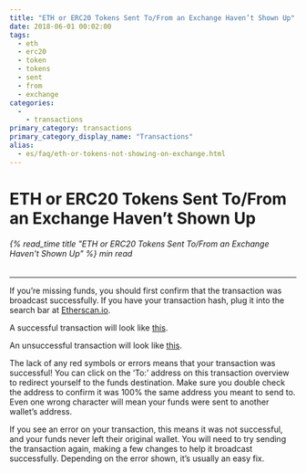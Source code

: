 ```yaml
---
title: "ETH or ERC20 Tokens Sent To/From an Exchange Haven’t Shown Up"
date: 2018-06-01 00:02:00
tags:
  - eth
  - erc20
  - token
  - tokens
  - sent
  - from
  - exchange
categories:
  - 
    - transactions
primary_category: transactions
primary_category_display_name: "Transactions"
alias:
  - es/faq/eth-or-tokens-not-showing-on-exchange.html
---
```


# **ETH or ERC20 Tokens Sent To/From an Exchange Haven’t Shown Up**

###### {% read_time title "ETH or ERC20 Tokens Sent To/From an Exchange Haven't Shown Up" %} min read

* * *

If you’re missing funds, you should first confirm that the transaction was broadcast successfully. If you have your transaction hash, plug it into the search bar at [Etherscan.io](https://etherscan.io).

A successful transaction will look like [this](https://etherscan.io/tx/0xcde5a30a1a1514919e9c357d4e89211701aa22a741936ad9516c2987d8b097c9).

An unsuccessful transaction will look like [this](https://etherscan.io/tx/0xf9c8514fad47eb54a414930563aabfeceb465c9f308f5f294a37edd0d669243c).

The lack of any red symbols or errors means that your transaction was successful! You can click on the ‘To:’ address on this transaction overview to redirect yourself to the funds destination. Make sure you double check the address to confirm it was 100% the same address you meant to send to. Even one wrong character will mean your funds were sent to another wallet’s address.

If you see an error on your transaction, this means it was not successful, and your funds never left their original wallet. You will need to try sending the transaction again, making a few changes to help it broadcast successfully. Depending on the error shown, it’s usually an easy fix.
